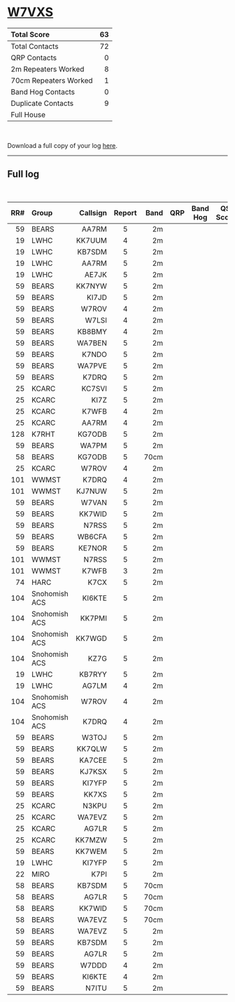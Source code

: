 # [W7VXS](https://www.qrz.com/db/W7VXS)

| Total Score           |   63 |
|:----------------------|-----:|
| Total Contacts        |   72 |
| QRP Contacts          |    0 |
| 2m Repeaters Worked   |    8 |
| 70cm Repeaters Worked |    1 |
| Band Hog Contacts     |    0 |
| Duplicate Contacts    |    9 |
| Full House            |      |

<br />

Download a full copy of your log [here](/results/[W7VXS](https://www.qrz.com/db/W7VXS)/log.csv).

---

## Full log

<br />

|   RR# | Group         |   Callsign |  Report  |   Band |  QRP  |  Band Hog  |   QSO Score |
|------:|:--------------|-----------:|:--------:|-------:|:-----:|:----------:|------------:|
|    59 | BEARS         |      AA7RM |    5     |     2m |       |            |           1 |
|    19 | LWHC          |     KK7UUM |    4     |     2m |       |            |           1 |
|    19 | LWHC          |     KB7SDM |    5     |     2m |       |            |           1 |
|    19 | LWHC          |      AA7RM |    5     |     2m |       |            |           1 |
|    19 | LWHC          |      AE7JK |    5     |     2m |       |            |           1 |
|    59 | BEARS         |     KK7NYW |    5     |     2m |       |            |           1 |
|    59 | BEARS         |      KI7JD |    5     |     2m |       |            |           1 |
|    59 | BEARS         |      W7ROV |    4     |     2m |       |            |           1 |
|    59 | BEARS         |      W7LSI |    4     |     2m |       |            |           1 |
|    59 | BEARS         |     KB8BMY |    4     |     2m |       |            |           1 |
|    59 | BEARS         |     WA7BEN |    5     |     2m |       |            |           1 |
|    59 | BEARS         |      K7NDO |    5     |     2m |       |            |           1 |
|    59 | BEARS         |     WA7PVE |    5     |     2m |       |            |           1 |
|    59 | BEARS         |      K7DRQ |    5     |     2m |       |            |           1 |
|    25 | KCARC         |     KC7SVI |    5     |     2m |       |            |           1 |
|    25 | KCARC         |       KI7Z |    5     |     2m |       |            |           1 |
|    25 | KCARC         |      K7WFB |    4     |     2m |       |            |           1 |
|    25 | KCARC         |      AA7RM |    4     |     2m |       |            |           1 |
|   128 | K7RHT         |     KG7ODB |    5     |     2m |       |            |           1 |
|    59 | BEARS         |      WA7PM |    5     |     2m |       |            |           1 |
|    58 | BEARS         |     KG7ODB |    5     |   70cm |       |            |           1 |
|    25 | KCARC         |      W7ROV |    4     |     2m |       |            |           1 |
|   101 | WWMST         |      K7DRQ |    4     |     2m |       |            |           1 |
|   101 | WWMST         |     KJ7NUW |    5     |     2m |       |            |           1 |
|    59 | BEARS         |      W7VAN |    5     |     2m |       |            |           1 |
|    59 | BEARS         |     KK7WID |    5     |     2m |       |            |           1 |
|    59 | BEARS         |      N7RSS |    5     |     2m |       |            |           1 |
|    59 | BEARS         |     WB6CFA |    5     |     2m |       |            |           1 |
|    59 | BEARS         |     KE7NOR |    5     |     2m |       |            |           1 |
|   101 | WWMST         |      N7RSS |    5     |     2m |       |            |           1 |
|   101 | WWMST         |      K7WFB |    3     |     2m |       |            |           1 |
|    74 | HARC          |       K7CX |    5     |     2m |       |            |           1 |
|   104 | Snohomish ACS |     KI6KTE |    5     |     2m |       |            |           1 |
|   104 | Snohomish ACS |     KK7PMI |    5     |     2m |       |            |           1 |
|   104 | Snohomish ACS |     KK7WGD |    5     |     2m |       |            |           1 |
|   104 | Snohomish ACS |       KZ7G |    5     |     2m |       |            |           1 |
|    19 | LWHC          |     KB7RYY |    5     |     2m |       |            |           1 |
|    19 | LWHC          |      AG7LM |    4     |     2m |       |            |           1 |
|   104 | Snohomish ACS |      W7ROV |    4     |     2m |       |            |           1 |
|   104 | Snohomish ACS |      K7DRQ |    4     |     2m |       |            |           1 |
|    59 | BEARS         |      W3TOJ |    5     |     2m |       |            |           1 |
|    59 | BEARS         |     KK7QLW |    5     |     2m |       |            |           1 |
|    59 | BEARS         |     KA7CEE |    5     |     2m |       |            |           1 |
|    59 | BEARS         |     KJ7KSX |    5     |     2m |       |            |           1 |
|    59 | BEARS         |     KI7YFP |    5     |     2m |       |            |           1 |
|    59 | BEARS         |      KK7XS |    5     |     2m |       |            |           1 |
|    25 | KCARC         |      N3KPU |    5     |     2m |       |            |           1 |
|    25 | KCARC         |     WA7EVZ |    5     |     2m |       |            |           1 |
|    25 | KCARC         |      AG7LR |    5     |     2m |       |            |           1 |
|    25 | KCARC         |     KK7MZW |    5     |     2m |       |            |           1 |
|    59 | BEARS         |     KK7WEM |    5     |     2m |       |            |           1 |
|    19 | LWHC          |     KI7YFP |    5     |     2m |       |            |           1 |
|    22 | MIRO          |       K7PI |    5     |     2m |       |            |           1 |
|    58 | BEARS         |     KB7SDM |    5     |   70cm |       |            |           1 |
|    58 | BEARS         |      AG7LR |    5     |   70cm |       |            |           1 |
|    58 | BEARS         |     KK7WID |    5     |   70cm |       |            |           1 |
|    58 | BEARS         |     WA7EVZ |    5     |   70cm |       |            |           1 |
|    59 | BEARS         |     WA7EVZ |    5     |     2m |       |            |           1 |
|    59 | BEARS         |     KB7SDM |    5     |     2m |       |            |           1 |
|    59 | BEARS         |      AG7LR |    5     |     2m |       |            |           1 |
|    59 | BEARS         |      W7DDD |    4     |     2m |       |            |           1 |
|    59 | BEARS         |     KI6KTE |    4     |     2m |       |            |           1 |
|    59 | BEARS         |      N7ITU |    5     |     2m |       |            |           1 |